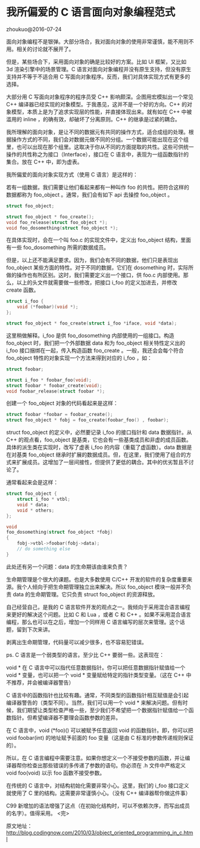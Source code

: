 # 我所偏爱的 C 语言面向对象编程范式

zhoukuo@2016-07-24

面向对象编程不是银弹。大部分场合，我对面向对象的使用非常谨慎，能不用则不用。相关的讨论就不展开了。

但是，某些场合下，采用面向对象的确是比较好的方案。比如 UI 框架，又比如 3d 渲染引擎中的场景管理。C 语言对面向对象编程并没有原生支持，但没有原生支持并不等于不适合用 C 写面向对象程序。反而，我们对具体实现方式有更多的选择。

大部分用 C 写面向对象程序的程序员受 C++ 影响颇深。企图用宏模拟出一个常见 C++ 编译器已经实现的对象模型。于我愚见，这并不是一个好的方向。C++ 的对象模型，本质上是为了追求实现层的性能，并直接体现出来。就有如在 C++ 中被滥用的 inline ，的确有效，却破坏了分离原则。C++ 的继承是过紧的耦合。

我所理解的面向对象，是让不同的数据元有共同的操作方式，适合成组的处理。根据操作方式的不同，我们会对数据元做不同的分组。一个数据可能出现在这个组里，也可以出现在那个组里。这取决于你从不同的方面提取的共性。这些可供统一操作的共性称之为接口（Interface），接口在 C 语言中，表现为一组函数指针的集合。放在 C++ 中，即为虚表。

我所偏爱的面向对象实现方式（使用 C 语言）是这样的：

若有一组数据，我们需要让他们看起来都有一种叫作 foo 的共性。把符合这样的数据都称为 foo_object 。通常，我们会有如下 api 去操控 foo_object 。

```c
struct foo_object;

struct foo_object * foo_create();
void foo_release(struct foo_object *);
void foo_dosomething(struct foo_object *);
```

在具体实现时，会在一个叫 foo.c 的实现文件中，定义出 foo_object 结构，里面有一些 foo_dosomething 所需的数据成员。

但是，以上还不能满足要求。因为，我们会有不同的数据，他们只是表现出 foo_object 某些方面的特性。对于不同的数据，它们在 dosomething 时，实际所做的操作也有所区别。这时，我们需要定义出一个接口，供 foo.c 内部使用。那么，以上的头文件就需要做一些修改，把接口 i_foo 的定义加进去，并修改 create 函数。

```c
struct i_foo {
    void (*foobar)(void *);
};

struct foo_object * foo_create(struct i_foo *iface, void *data);
```

这里稍做解释。i_foo 是供 foo_dosomething 内部使用的一组接口。构造 foo_object 时，我们把一个外部数据 data 和为 foo_object 相关特性定义出的 i_foo 接口捆绑在一起，传入构造函数 foo_create 。一般，我还会会每个符合 foo_object 特性的对象实现一个方法来得到对应的 i_foo ，如：

```c
struct foobar;

struct i_foo * foobar_foo(void);
struct foobar * foobar_create(void);
void foobar_release(struct foobar *);
```

创建一个 foo_object 对象的代码看起来是这样：

```c
struct foobar *foobar = foobar_create();
struct foo_object * fobj = foo_create(foobar_foo() , foobar);
```

struct foo_object 的定义中，必然要记录 i_foo 的接口指针和 data 数据指针。从 C++ 的观点看，foo_object 是基类，它也会有一些基类成员和非虚的成员函数。具体的派生类在实现时，改写了虚表 i_foo 的内容（重载了虚函数）。data 数据是在对基类 foo_object 继承时扩展的数据成员。但，在这里，我们使用了组合的方式来扩展成员。这增加了一层间接性，但提供了更低的耦合。其中的优劣暂且不讨论了。

通常看起来会是这样：

```c
struct foo_object {
    struct i_foo * vtbl;
    void * data;
    void * others;
};

void
foo_dosomething(struct foo_object *fobj)
{
    fobj->vtbl->foobar(fobj->data);
    // do something else
}
```

此处还有另一个问题：data 的生命期该由谁来负责？

生命期管理是个很大的课题。也是大多数使用 C/C++ 开发的软件的复杂度重要来源。我个人倾向于把生命期管理独立出来解决。所以 foo_object 模块一般并不负责 data 的生命期管理。它只负责 struct foo_object 的资源释放。

自己经营自己，是我的 C 语言软件开发的观点之一。我倾向于采用混合语言编程来更好的解决这个问题。比如 C 和 Lua ，或者 C 和 C++ 。如果不采用混合语言编程，那么也可以在之后，增加一个同样用 C 语言编写的层次来管理。这个话题，留到下次来讲。

剥离出生命期管理，代码量可以减少很多，也不容易犯错误。

ps. C 语言是一个弱类型的语言。至少比 C++ 要弱一些。这表现在：

void * 在 C 语言中可以指代任意数据指针。你可以把任意数据指针赋值给一个 void * 变量，也可以把一个 void * 变量赋给特定的指针类型变量。（这在 C++ 中不推荐，并会被编译器警告）

C 语言中的函数指针也比较有趣。通常，不同类型的函数指针相互赋值是会引起编译器警告的（类型不同）。当然，我们可以用一个 void * 来解决问题。但有时候，我们期望让类型检查严格一些，至少我们不希望把一个数据指针赋值给一个函数指针。但希望编译器不要理会函数参数的差异。

在 C 语言中，void (*foo)() 可以被赋予任意返回 void 的函数指针。即，你可以把 void foobar(int) 的地址赋予前面的 foo 变量（这是由 C 标准的参数传递规则保证的）。

所以，在 C 语言编程中需要注意。如果你想定义一个不接受参数的函数，并让编译器帮你检查出那些错误的多传递了参数的语句。你必须在 .h 文件中严格定义 void foo(void) 以示 foo 函数不接受参数。

在传统的 C 语言中，对结构初始化需要非常小心。这里，我们的 i_foo 接口定义就使用了 C 里的结构。这需要非常谨慎小心。（没有 C++ 编译器帮你做这件事）

C99 新增加的语法增强了这点（在初始化结构时，可以不依赖次序，而写出成员的名字）。值得采用。
<完>

原文地址：http://blog.codingnow.com/2010/03/object_oriented_programming_in_c.html